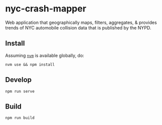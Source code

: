 # nyc-crash-mapper
Web application that geographically maps, filters, aggregates, & provides trends of NYC automobile collision data that is published by the NYPD.

## Install
Assuming [`nvm`](https://github.com/creationix/nvm) is available globally, do:

```
nvm use && npm install
```

## Develop

```
npm run serve
```

## Build

```
npm run build
```
